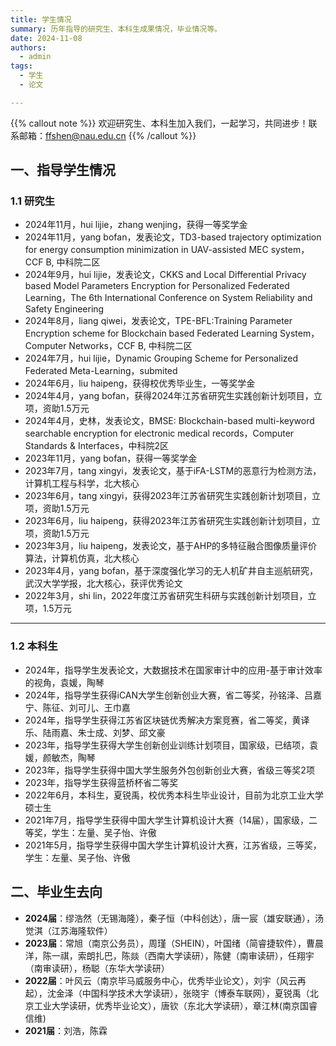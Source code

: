 ```yaml
---
title: 学生情况
summary: 历年指导的研究生、本科生成果情况，毕业情况等。
date: 2024-11-08
authors:
  - admin
tags:
  - 学生
  - 论文

---
```



{{% callout note %}}
欢迎研究生、本科生加入我们，一起学习，共同进步！联系邮箱：ffshen@nau.edu.cn
{{% /callout %}}

## 一、指导学生情况
### 1.1 研究生
- 2024年11月，hui lijie，zhang wenjing，获得一等奖学金
- 2024年11月，yang bofan，发表论文，TD3-based trajectory optimization for energy consumption minimization in UAV-assisted MEC system，CCF B, 中科院二区
- 2024年9月，hui lijie，发表论文，CKKS and Local Differential Privacy based Model Parameters Encryption for Personalized Federated Learning，The 6th International Conference on System Reliability and Safety Engineering
- 2024年8月，liang qiwei，发表论文，TPE-BFL:Training Parameter Encryption scheme for Blockchain based Federated Learning System，Computer Networks，CCF B, 中科院二区
- 2024年7月，hui lijie，Dynamic Grouping Scheme for Personalized Federated Meta-Learning，submited
- 2024年6月，liu haipeng，获得校优秀毕业生，一等奖学金
- 2024年4月，yang bofan，获得2024年江苏省研究生实践创新计划项目，立项，资助1.5万元
- 2024年4月，史林，发表论文，BMSE: Blockchain-based multi-keyword searchable encryption for electronic medical records，Computer Standards & Interfaces，中科院2区
- 2023年11月，yang bofan，获得一等奖学金
- 2023年7月，tang xingyi，发表论文，基于iFA-LSTM的恶意行为检测方法，计算机工程与科学，北大核心
- 2023年6月，tang xingyi，获得2023年江苏省研究生实践创新计划项目，立项，资助1.5万元
- 2023年6月，liu haipeng，获得2023年江苏省研究生实践创新计划项目，立项，资助1.5万元
- 2023年3月，liu haipeng，发表论文，基于AHP的多特征融合图像质量评价算法，计算机仿真，北大核心
- 2023年4月，yang bofan，基于深度强化学习的无人机矿井自主巡航研究，武汉大学学报，北大核心，获评优秀论文
- 2022年3月，shi lin，2022年度江苏省研究生科研与实践创新计划项目，立项，1.5万元

---

### 1.2 本科生
- 2024年，指导学生发表论文，大数据技术在国家审计中的应用-基于审计效率的视角，袁媛，陶琴
- 2024年，指导学生获得iCAN大学生创新创业大赛，省二等奖，孙铭泽、吕嘉宁、陈征、刘可儿、王巾嘉
- 2024年，指导学生获得江苏省区块链优秀解决方案竞赛，省二等奖，黄译乐、陆雨嘉、朱士成、刘梦、邱文豪
- 2023年，指导学生获得大学生创新创业训练计划项目，国家级，已结项，袁媛，颜敏杰，陶琴
- 2023年，指导学生获得中国大学生服务外包创新创业大赛，省级三等奖2项
- 2023年，指导学生获得蓝桥杯省二等奖
- 2022年6月，本科生，夏锐禹，校优秀本科生毕业设计，目前为北京工业大学硕士生
- 2021年7月，指导学生获得中国大学生计算机设计大赛（14届），国家级，二等奖，学生：左量、吴子怡、许傲
- 2021年5月，指导学生获得中国大学生计算机设计大赛，江苏省级，三等奖，学生：左量、吴子怡、许傲

## 二、毕业生去向
- **2024届**：缪浩然（无锡海隆），秦子恒（中科创达），唐一宸（雄安联通），汤觉淇（江苏海隆软件）
- **2023届**：常旭（南京公务员），周瑾（SHEIN），叶国绪（简睿捷软件），曹晨洋，陈一祺，索朗扎巴，陈燚（西南大学读研），陈健（南审读研），任翔宇（南审读研），杨聪（东华大学读研）
- **2022届**：叶风云（南京毕马威服务中心，优秀毕业论文），刘宇（风云再起），沈金泽（中国科学技术大学读研），张晓宇（博泰车联网），夏锐禹（北京工业大学读研，优秀毕业论文），唐钦（东北大学读研），章江林(南京国睿信维) 
- **2021届**：刘浩，陈霖